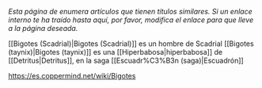 *Esta página de  enumera artículos que tienen títulos similares.  Si un enlace interno te ha traído hasta aquí, por favor, modifica el enlace para que lleve a la página deseada.*

[[Bigotes (Scadrial)\|Bigotes (Scadrial)]] es un hombre de Scadrial
[[Bigotes (taynix)\|Bigotes (taynix)]] es una [[Hiperbabosa\|hiperbabosa]] de [[Detritus\|Detritus]], en la saga [[Escuadr%C3%B3n (saga)\|Escuadrón]]


https://es.coppermind.net/wiki/Bigotes